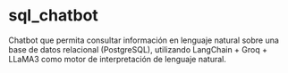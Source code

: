 # sql_chatbot
Chatbot que permita consultar información en lenguaje natural sobre una base de datos relacional (PostgreSQL), utilizando LangChain + Groq + LLaMA3 como motor de interpretación de lenguaje natural.
